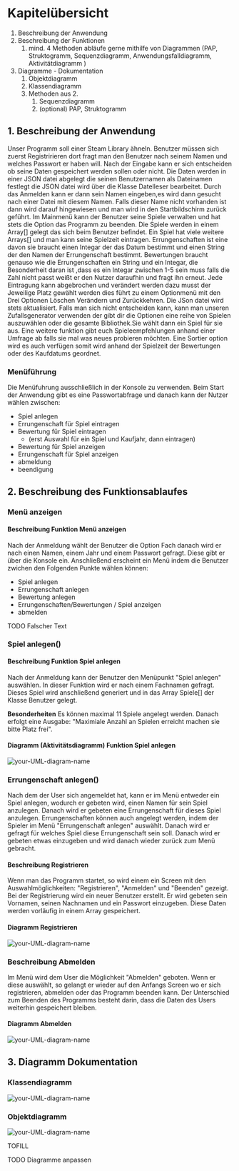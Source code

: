 # Kapitelübersicht

1. Beschreibung der Anwendung
2. Beschreibung der Funktionen
   1. mind. 4 Methoden abläufe gerne mithilfe von Diagrammen (PAP, Struktogramm, Sequenzdiagramm, Anwendungsfalldiagramm, Aktivitätdiagramm )
3. Diagramme - Dokumentation
   1. Objektdiagramm
   2. Klassendiagramm
   3. Methoden aus 2.
      1. Sequenzdiagramm
      2. (optional) PAP, Struktogramm

## 1. Beschreibung der Anwendung
Unser Programm soll einer Steam Library ähneln. Benutzer müssen sich zuerst Registririeren dort fragt man den Benutzer nach
seinem Namen und welches Passwort er haben will. Nach der Eingabe kann er sich entscheiden ob seine Daten gespeichert werden sollen oder nicht. Die Daten werden in einer JSON datei abgelegt die seinen Benutzernamen als 
Dateinamen festlegt die JSON datei wird über die Klasse Datelleser bearbeitet. Durch das Anmelden kann er dann sein Namen eingeben,es wird dann gesucht nach einer Datei mit diesem Namen. Falls dieser Name nicht vorhanden ist dann wird darauf hingewiesen und man wird in den Startbildschirm zurück geführt. Im Mainmenü kann der Benutzer seine Spiele verwalten und hat stets die Option das Programm zu beenden. Die Spiele werden in einem Array[] gelegt das sich beim Benutzer befindet. Ein Spiel hat viele weitere Arrays[] und man kann seine Spielzeit eintragen. Errungenschaften ist eine davon sie braucht einen Integar der das Datum bestimmt und einen String der den Namen der Errungenschaft bestimmt. Bewertungen braucht genauso wie die Errungenschaften ein String und ein 
Integar, die Besonderheit daran ist ,dass es ein Integar zwischen 1-5 sein muss falls die Zahl nicht passt weißt er den Nutzer daraufhin und fragt ihn erneut.
Jede Eintragung kann abgebrochen und verändert werden dazu musst der Jeweilige Platz gewählt werden dies führt zu einem Optionmenü mit den Drei Optionen Löschen Verändern und Zurückkehren. Die JSon datei wird stets aktualisiert.
Falls man sich nicht entscheiden kann, kann man unseren Zufallsgenerator verwenden der gibt dir die Optionen 
eine reihe von Spielen auszuwählen oder die gesamte Bibliothek.Sie wählt dann ein Spiel für sie aus. Eine weitere funktion gibt euch Spieleempfehlungen anhand einer Umfrage ab falls sie mal was neues probieren möchten.
Eine Sortier option wird es auch verfügen somit wird anhand der Spielzeit der Bewertungen oder des Kaufdatums 
geordnet.



### **Menüführung**
Die Menüfuhrung ausschließlich in der Konsole zu verwenden. Beim Start der Anwendung gibt es eine Passwortabfrage und danach kann der Nutzer wählen zwischen:
- Spiel anlegen
- Errungenschaft für Spiel eintragen
- Bewertung für Spiel eintragen
  - (erst Auswahl für ein Spiel und Kaufjahr, dann eintragen)
- Bewertung für Spiel anzeigen
- Errungenschaft für Spiel anzeigen
- abmeldung
- beendigung

## 2. Beschreibung des Funktionsablaufes

### **Menü anzeigen**
#### **Beschreibung Funktion Menü anzeigen**
Nach der Anmeldung wählt der Benutzer die Option Fach danach wird er nach einen Namen, einem Jahr und einem Passwort gefragt. Diese gibt er über die Konsole ein.
Anschließend erscheint ein Menü indem die Benutzer zwichen den Folgenden Punkte wählen können:
- Spiel anlegen
- Errungenschaft anlegen
- Bewertung anlegen
- Errungenschaften/Bewertungen / Spiel anzeigen
- abmelden


TODO Falscher Text

### **Spiel anlegen()**
#### **Beschreibung Funktion Spiel anlegen**
Nach der Anmeldung kann der Benutzer den Menüpunkt "Spiel anlegen" auswählen. In dieser Funktion wird er nach einem Fachnamen gefragt. Dieses Spiel wird anschließend generiert und in das Array Spiele[] der Klasse Benutzer gelegt.

**Besonderheiten**
Es können maximal 11 Spiele angelegt werden. Danach erfolgt eine Ausgabe: "Maximiale Anzahl an Spielen erreicht machen sie bitte Platz frei".


#### **Diagramm (Aktivitätsdiagramm) Funktion Spiel anlegen**

![your-UML-diagram-name](https://www.plantuml.com/plantuml/proxy?cache=no&src=https://raw.githubusercontent.com/teach404W/Verwaltungssoftware_Team_3/main/Docs/Pflichtenheft/Diagramme/AktivitaetsdiagrammSpielanlegen.iuml)





### **Errungenschaft anlegen()**
Nach dem der User sich angemeldet hat, kann er im Menü entweder ein Spiel anlegen, wodurch er gebeten wird, einen Namen für sein Spiel anzulegen. Danach wird er gebeten eine Errungenschaft für dieses Spiel anzulegen. Errungenschaften können auch angelegt werden, indem der Spieler im Menü "Errungenschaft anlegen" auswählt. Danach wird er gefragt für welches Spiel diese Errungenschaft sein soll. Danach wird er gebeten etwas einzugeben und wird danach wieder zurück zum Menü gebracht.

#### **Beschreibung Registrieren**
Wenn man das Programm startet, so wird einem ein Screen mit den Auswahlmöglichkeiten: "Registrieren", "Anmelden" und "Beenden" gezeigt. Bei der Registrierung wird ein neuer Benutzer erstellt. Er wird gebeten sein Vornamen, seinen Nachnamen und ein Passwort einzugeben. Diese Daten werden vorläufig in einem Array gespeichert.

#### **Diagramm Registrieren**
![your-UML-diagram-name](https://www.plantuml.com/plantuml/proxy?cache=no&src=https://raw.githubusercontent.com/teach404W/Verwaltungssoftware_Team_3/main/Docs/Pflichtenheft/Diagramme/AktivitaetsdiagrammRegistrierung.iuml)

### **Beschreibung Abmelden**
Im Menü wird dem User die Möglichkeit "Abmelden" geboten. Wenn er diese auswählt, so gelangt er wieder auf den Anfangs Screen wo er sich registrieren, abmelden oder das Programm beenden kann. Der Unterschied zum Beenden des Programms besteht darin, dass die Daten des Users weiterhin gespeichert bleiben.

#### **Diagramm Abmelden**
![your-UML-diagram-name](https://www.plantuml.com/plantuml/proxy?cache=no&src=https://raw.githubusercontent.com/teach404W/Verwaltungssoftware_Team_3/main/Docs/Pflichtenheft/Diagramme/Abmelden_Aktivitaetsdiagramm.iuml)




## 3. Diagramm Dokumentation


### **Klassendiagramm**

![your-UML-diagram-name](https://www.plantuml.com/plantuml/proxy?cache=no&src=https://raw.githubusercontent.com/teach404W/agileProjekt_2_Java/main/Docs/Pflichtenheft/Diagramme/Klassendiagramm.iuml)


### **Objektdiagramm**
![your-UML-diagram-name](https://www.plantuml.com/plantuml/proxy?cache=no&src=https://raw.githubusercontent.com/teach404W/Verwaltungssoftware_Team_3/main/Docs/Pflichtenheft/Diagramme/Objektdiagramme.iuml)


TOFILL

TODO Diagramme anpassen
